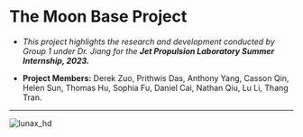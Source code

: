 # The Moon Base Project
* *This project highlights the research and development conducted by Group 1 under Dr. Jiang for the **Jet Propulsion Laboratory Summer Internship, 2023.***  

* **Project Members:** Derek Zuo, Prithwis Das, Anthony Yang, Casson Qin, Helen Sun, Thomas Hu, Sophia Fu, Daniel Cai, Nathan Qiu, Lu Li, Thang Tran.
---------------------------------------------------------------------------------------------------------------------------------------------------
![lunax_hd](https://github.com/Prithwis-2023/Moon-Base-Project/assets/72024767/8da3587d-01a2-4e0c-8ca3-7e1f19b46895)


